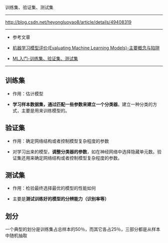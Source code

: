 训练集、验证集、测试集

------

http://blog.csdn.net/heyongluoyao8/article/details/49408319

------

* 参考文章

* [机器学习模型评价(Evaluating Machine Learning Models)-主要概念与陷阱](http://ouzh4pejg.bkt.clouddn.com/data_set.png)

* [ML入门-训练集、验证集、测试集](https://www.cnblogs.com/crazyacking/p/6737955.html)

-----


## 训练集

* 作用：估计模型

* **学习样本数据集，通过匹配一些参数来建立一个分类器**。建立一种分类的方式，主要是用来训练模型的。

## 验证集

* 作用：确定网络结构或者控制模型复杂程度的参数

* 对学习出来的模型，**调整分类器的参数**，如在神经网络中选择隐藏单元数。验证集还用来确定网络结构或者控制模型复杂程度的参数。

## 测试集

* 作用：检验最终选择最优的模型的性能如何

* 主要是**测试训练好的模型的分辨能力（识别率等）**

## 划分

一个典型的划分是训练集占总样本的50％，而其它各占25％，三部分都是从样本中随机抽取
